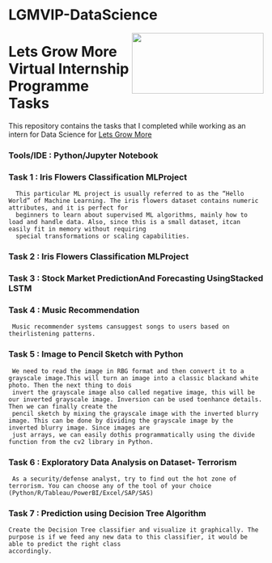 # LGMVIP-DataScience
<img align = right height = 120 width = 260 src = https://letsgrowmore.in/wp-content/uploads/2021/05/Artboard-1-1-removebg-preview-e1645900071758.jpg>





# Lets Grow More Virtual Internship Programme Tasks

This repository contains the tasks that I completed while working as an intern for Data Science for [Lets Grow More](https://letsgrowmore.in//)

### Tools/IDE : Python/Jupyter Notebook

### Task 1 : Iris Flowers Classification MLProject
      This particular ML project is usually referred to as the “Hello World” of Machine Learning. The iris flowers dataset contains numeric attributes, and it is perfect for     
      beginners to learn about supervised ML algorithms, mainly how to load and handle data. Also, since this is a small dataset, itcan easily fit in memory without requiring   
      special transformations or scaling capabilities.
      

### Task 2 : Iris Flowers Classification MLProject

### Task 3 : Stock Market PredictionAnd Forecasting UsingStacked LSTM

### Task 4 : Music Recommendation
     Music recommender systems cansuggest songs to users based on theirlistening patterns.
     
### Task 5 : Image to Pencil Sketch with Python
     We need to read the image in RBG format and then convert it to a grayscale image.This will turn an image into a classic blackand white photo. Then the next thing to dois 
     invert the grayscale image also called negative image, this will be our inverted grayscale image. Inversion can be used toenhance details. Then we can finally create the   
     pencil sketch by mixing the grayscale image with the inverted blurry image. This can be done by dividing the grayscale image by the inverted blurry image. Since images are 
     just arrays, we can easily dothis programmatically using the divide function from the cv2 library in Python.
     
### Task 6 : Exploratory Data Analysis on Dataset- Terrorism
     As a security/defense analyst, try to find out the hot zone of terrorism. You can choose any of the tool of your choice (Python/R/Tableau/PowerBI/Excel/SAP/SAS)
     
### Task 7 : Prediction using Decision Tree Algorithm
    Create the Decision Tree classifier and visualize it graphically. The purpose is if we feed any new data to this classifier, it would be able to predict the right class 
    accordingly.
